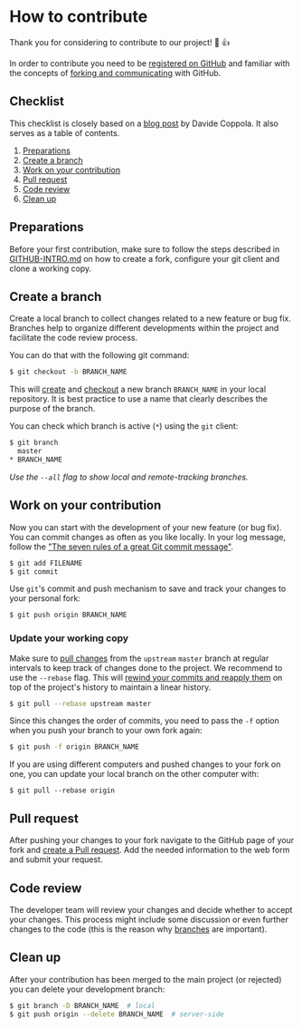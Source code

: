 # How to contribute
Thank you for considering to contribute to our project! :tada: :+1:

In order to contribute you need to be
[registered on GitHub](https://github.com/join) and familiar with the
concepts of [forking and communicating](GITHUB-INTRO.md) with GitHub.

## Checklist
This checklist is closely based on a
[blog post](http://blog.davidecoppola.com/2016/11/howto-contribute-to-open-source-project-on-github/)
by Davide Coppola. It also serves as a table of contents.

1. [Preparations](#preparations)
2. [Create a branch](#create-a-branch)
3. [Work on your contribution](#work-on-your-contribution)
4. [Pull request](#pull-request)
5. [Code review](#code-review)
6. [Clean up](#clean-up)

## Preparations

Before your first contribution, make sure to follow the steps described in
[GITHUB-INTRO.md](GITHUB-INTRO.md) on how to create a fork, configure your git
client and clone a working copy.

## Create a branch

Create a local branch to collect changes related to a new feature or bug fix. 
Branches help to organize different developments within the project and 
facilitate the code review process.

You can do that with the following git command:
```bash
$ git checkout -b BRANCH_NAME
```

This will [create][atlassian-branch] and [checkout][atlassian-checkout]
a new branch ``BRANCH_NAME`` in your local repository.
It is best practice to use a name that clearly describes the purpose of the 
branch.

You can check which branch is active (``*``) using the ``git`` client:
```bash
$ git branch
  master
* BRANCH_NAME
```
_Use the ``--all`` flag to show local and remote-tracking branches._

## Work on your contribution
Now you can start with the development of your new feature (or bug fix).
You can commit changes as often as you like locally. In your log message,
follow the ["The seven rules of a great Git commit message"][git-commit].


```bash
$ git add FILENAME
$ git commit
```

Use ``git``'s commit and push mechanism to save and track your changes to your
personal fork:

```bash
$ git push origin BRANCH_NAME
```

### Update your working copy
Make sure to [pull changes][atlassian-pull] from the ``upstream`` ``master``
branch at regular intervals to keep track of changes done to the project.
We recommend to use the ``--rebase`` flag. This will
[rewind your commits and reapply them][atlassian-rebase] on top of the
project's history to maintain a linear history.
```bash
$ git pull --rebase upstream master
```

Since this changes the order of commits, you need to pass the ``-f`` option when
you push your branch to your own fork again:

```bash
$ git push -f origin BRANCH_NAME
```

If you are using different computers and pushed changes to your fork on one, you
can update your local branch on the other computer with:

```
$ git pull --rebase origin
```

## Pull request
After pushing your changes to your fork navigate to the GitHub page of your
fork and [create a Pull request][github-pr]. Add the needed information to the
web form and submit your request.

## Code review
The developer team will review your changes and decide whether to accept your
changes. This process might include some discussion or even further changes to
the code (this is the reason why [branches](#create-a-branch) are important).

## Clean up
After your contribution has been merged to the main project (or rejected) you
can delete your development branch:
```bash
$ git branch -D BRANCH_NAME  # local
$ git push origin --delete BRANCH_NAME  # server-side
```

[atlassian-branch]: https://www.atlassian.com/git/tutorials/using-branches/
[atlassian-checkout]: https://www.atlassian.com/git/tutorials/using-branches/git-checkout
[atlassian-pull]: https://www.atlassian.com/git/tutorials/syncing/git-pull
[atlassian-rebase]: https://www.atlassian.com/git/tutorials/rewriting-history/git-rebase
[git-commit]: https://chris.beams.io/posts/git-commit/#seven-rules
[github-pr]: https://help.github.com/en/articles/creating-a-pull-request
